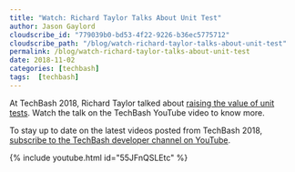```yaml
---
title: "Watch: Richard Taylor Talks About Unit Test"
author: Jason Gaylord
cloudscribe_id: "779039b0-bd53-4f22-9226-b36ec5775712"
cloudscribe_path: "/blog/watch-richard-taylor-talks-about-unit-test"
permalink: /blog/watch-richard-taylor-talks-about-unit-test
date: 2018-11-02
categories: [techbash]
tags:  [techbash]
---
```


At TechBash 2018, Richard Taylor talked about [raising the value of unit tests](https://jasong.us/2EWGGkV). Watch the talk on the TechBash YouTube video to know more.

To stay up to date on the latest videos posted from TechBash 2018, [subscribe to the TechBash developer channel on YouTube](https://jasong.us/tbyt).

{% include youtube.html id="55JFnQSLEtc" %}